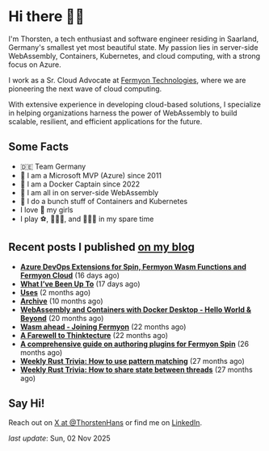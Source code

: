 # Hi there 👋🏼

I'm Thorsten, a tech enthusiast and software engineer residing in Saarland, Germany's smallest yet most beautiful state. My passion lies in server-side WebAssembly, Containers, Kubernetes, and cloud computing, with a strong focus on Azure.

I work as a Sr. Cloud Advocate at [Fermyon Technologies](https://fermyon.com), where we are pioneering the next wave of cloud computing.

With extensive experience in developing cloud-based solutions, I specialize in helping organizations harness the power of WebAssembly to build scalable, resilient, and efficient applications for the future.

## Some Facts

- 🇩🇪 Team Germany
- 🔷 I am a Microsoft MVP (Azure) since 2011
- 🔷 I am a Docker Captain since 2022
- 💜 I am all in on server-side WebAssembly
- 🐳 I do a bunch stuff of Containers and Kubernetes
- I love 💞 my girls
- I play ⚽️, 🏃🏻‍♂️, and 🚴🏼‍♂️ in my spare time

## Recent posts I published [on my blog](https://thorsten-hans.com)

- **[Azure DevOps Extensions for Spin, Fermyon Wasm Functions and Fermyon Cloud](https://www.thorsten-hans.com/azure-devops-extensions-for-spin-fc-and-fwf/)** (16 days ago)
- **[What I’ve Been Up To](https://www.thorsten-hans.com/whats-ive-been-up-to/)** (17 days ago)
- **[Uses](https://www.thorsten-hans.com/uses/)** (2 months ago)
- **[Archive](https://www.thorsten-hans.com/archive/)** (10 months ago)
- **[WebAssembly and Containers with Docker Desktop - Hello World & Beyond](https://www.thorsten-hans.com/webassembly-and-containers-with-docker-desktop-hello-world-and-beyond/)** (20 months ago)
- **[Wasm ahead - Joining Fermyon](https://www.thorsten-hans.com/wasm-ahead-joining-fermyon/)** (22 months ago)
- **[A Farewell to Thinktecture](https://www.thorsten-hans.com/farewell-to-thinktecture/)** (22 months ago)
- **[A comprehensive guide on authoring plugins for Fermyon Spin](https://www.thorsten-hans.com/comprehensive-guide-on-authoring-plugins-for-fermyon-spin/)** (26 months ago)
- **[Weekly Rust Trivia: How to use pattern matching](https://www.thorsten-hans.com/weekly-rust-trivia-pattern-matching/)** (27 months ago)
- **[Weekly Rust Trivia: How to share state between threads](https://www.thorsten-hans.com/weekly-rust-trivia-share-state-between-threads/)** (27 months ago)

## Say Hi!

Reach out on [X at @ThorstenHans](https://twitter.com/ThorstenHans) or find me on [LinkedIn](https://linkedin.com/in/ThorstenHans).

_last update_: Sun, 02 Nov 2025
